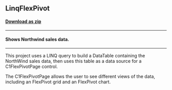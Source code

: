 ## LinqFlexPivot
#### [Download as zip](https://minhaskamal.github.io/DownGit/#/home?url=https://github.com/GrapeCity/ComponentOne-WinForms-Samples/tree/master/NetFramework\FlexPivot\CS\LinqOlap)
____
#### Shows Northwind sales data.
____
This project uses a LINQ query to build a DataTable containing the NorthWind sales data, then uses this table as a data source for a C1FlexPivotPage control. 

The C1FlexPivotPage allows the user to see different views of the data, including an FlexPivot grid and an FlexPivot chart. 